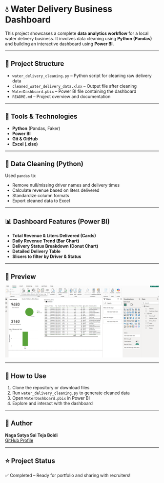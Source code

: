 
# 💧 Water Delivery Business Dashboard

This project showcases a complete **data analytics workflow** for a local water delivery business. It involves data cleaning using **Python (Pandas)** and building an interactive dashboard using **Power BI**.

---

## 📁 Project Structure

- `water_delivery_cleaning.py` – Python script for cleaning raw delivery data  
- `cleaned_water_delivery_data.xlsx` – Output file after cleaning  
- `WaterDashboard.pbix` – Power BI file containing the dashboard  
- `README.md` – Project overview and documentation  

---

## 🔧 Tools & Technologies

- **Python** (Pandas, Faker)  
- **Power BI**  
- **Git & GitHub**  
- **Excel (.xlsx)**  

---

## 🧹 Data Cleaning (Python)

Used `pandas` to:
- Remove null/missing driver names and delivery times  
- Calculate revenue based on liters delivered  
- Standardize column formats  
- Export cleaned data to Excel  

---

## 📊 Dashboard Features (Power BI)

- **Total Revenue & Liters Delivered (Cards)**  
- **Daily Revenue Trend (Bar Chart)**  
- **Delivery Status Breakdown (Donut Chart)**  
- **Detailed Delivery Table**  
- **Slicers to filter by Driver & Status**  

---

## 📸 Preview

![dashboard screenshot](dashboard.png.png)

---

## 🚀 How to Use

1. Clone the repository or download files  
2. Run `water_delivery_cleaning.py` to generate cleaned data  
3. Open `WaterDashboard.pbix` in Power BI  
4. Explore and interact with the dashboard  

---

## 📌 Author

**Naga Satya Sai Teja Boidi**  
[GitHub Profile](https://github.com/saitejaboidi)

---

## ⭐ Project Status

✅ Completed – Ready for portfolio and sharing with recruiters!


